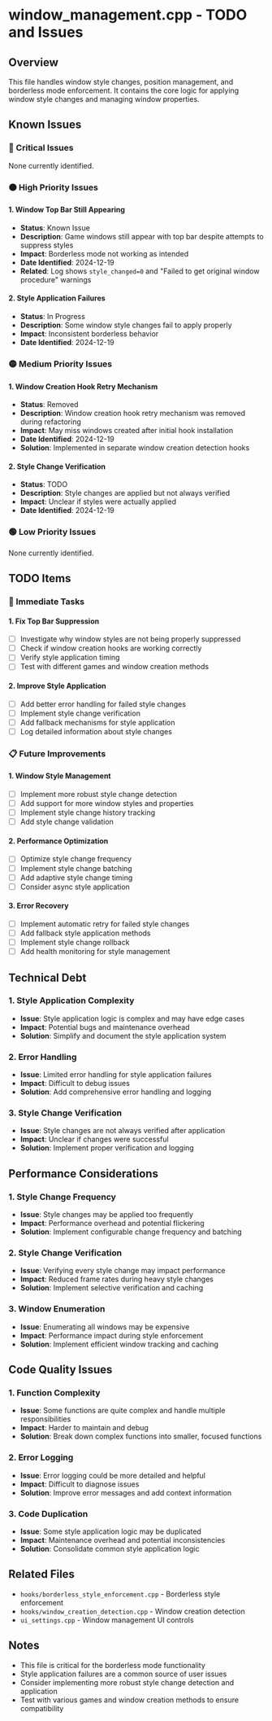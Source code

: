 # window_management.cpp - TODO and Issues

## Overview
This file handles window style changes, position management, and borderless mode enforcement. It contains the core logic for applying window style changes and managing window properties.

## Known Issues

### 🔴 Critical Issues
None currently identified.

### 🟠 High Priority Issues

#### 1. Window Top Bar Still Appearing
- **Status**: Known Issue
- **Description**: Game windows still appear with top bar despite attempts to suppress styles
- **Impact**: Borderless mode not working as intended
- **Date Identified**: 2024-12-19
- **Related**: Log shows `style_changed=0` and "Failed to get original window procedure" warnings

#### 2. Style Application Failures
- **Status**: In Progress
- **Description**: Some window style changes fail to apply properly
- **Impact**: Inconsistent borderless behavior
- **Date Identified**: 2024-12-19

### 🟡 Medium Priority Issues

#### 1. Window Creation Hook Retry Mechanism
- **Status**: Removed
- **Description**: Window creation hook retry mechanism was removed during refactoring
- **Impact**: May miss windows created after initial hook installation
- **Date Identified**: 2024-12-19
- **Solution**: Implemented in separate window creation detection hooks

#### 2. Style Change Verification
- **Status**: TODO
- **Description**: Style changes are applied but not always verified
- **Impact**: Unclear if styles were actually applied
- **Date Identified**: 2024-12-19

### 🟢 Low Priority Issues
None currently identified.

## TODO Items

### 🔧 Immediate Tasks

#### 1. Fix Top Bar Suppression
- [ ] Investigate why window styles are not being properly suppressed
- [ ] Check if window creation hooks are working correctly
- [ ] Verify style application timing
- [ ] Test with different games and window creation methods

#### 2. Improve Style Application
- [ ] Add better error handling for failed style changes
- [ ] Implement style change verification
- [ ] Add fallback mechanisms for style application
- [ ] Log detailed information about style changes

### 📋 Future Improvements

#### 1. Window Style Management
- [ ] Implement more robust style change detection
- [ ] Add support for more window styles and properties
- [ ] Implement style change history tracking
- [ ] Add style change validation

#### 2. Performance Optimization
- [ ] Optimize style change frequency
- [ ] Implement style change batching
- [ ] Add adaptive style change timing
- [ ] Consider async style application

#### 3. Error Recovery
- [ ] Implement automatic retry for failed style changes
- [ ] Add fallback style application methods
- [ ] Implement style change rollback
- [ ] Add health monitoring for style management

## Technical Debt

### 1. Style Application Complexity
- **Issue**: Style application logic is complex and may have edge cases
- **Impact**: Potential bugs and maintenance overhead
- **Solution**: Simplify and document the style application system

### 2. Error Handling
- **Issue**: Limited error handling for style application failures
- **Impact**: Difficult to debug issues
- **Solution**: Add comprehensive error handling and logging

### 3. Style Change Verification
- **Issue**: Style changes are not always verified after application
- **Impact**: Unclear if changes were successful
- **Solution**: Implement proper verification and logging

## Performance Considerations

### 1. Style Change Frequency
- **Issue**: Style changes may be applied too frequently
- **Impact**: Performance overhead and potential flickering
- **Solution**: Implement configurable change frequency and batching

### 2. Style Change Verification
- **Issue**: Verifying every style change may impact performance
- **Impact**: Reduced frame rates during heavy style changes
- **Solution**: Implement selective verification and caching

### 3. Window Enumeration
- **Issue**: Enumerating all windows may be expensive
- **Impact**: Performance impact during style enforcement
- **Solution**: Implement efficient window tracking and caching

## Code Quality Issues

### 1. Function Complexity
- **Issue**: Some functions are quite complex and handle multiple responsibilities
- **Impact**: Harder to maintain and debug
- **Solution**: Break down complex functions into smaller, focused functions

### 2. Error Logging
- **Issue**: Error logging could be more detailed and helpful
- **Impact**: Difficult to diagnose issues
- **Solution**: Improve error messages and add context information

### 3. Code Duplication
- **Issue**: Some style application logic may be duplicated
- **Impact**: Maintenance overhead and potential inconsistencies
- **Solution**: Consolidate common style application logic

## Related Files
- `hooks/borderless_style_enforcement.cpp` - Borderless style enforcement
- `hooks/window_creation_detection.cpp` - Window creation detection
- `ui_settings.cpp` - Window management UI controls

## Notes
- This file is critical for the borderless mode functionality
- Style application failures are a common source of user issues
- Consider implementing more robust style change detection and application
- Test with various games and window creation methods to ensure compatibility
